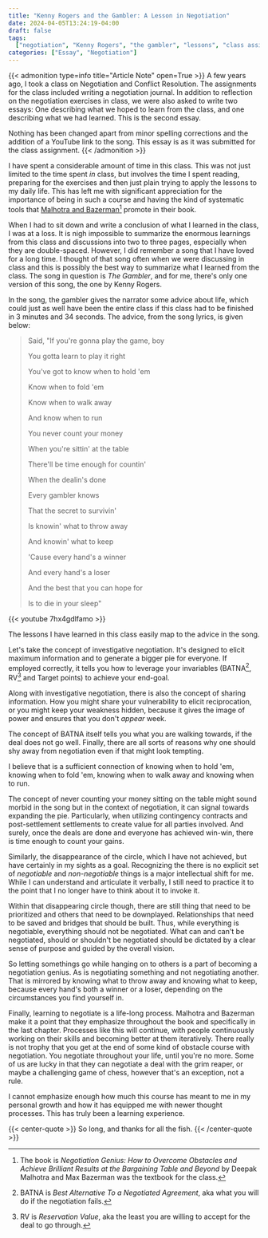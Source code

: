 ```yaml
---
title: "Kenny Rogers and the Gambler: A Lesson in Negotiation"
date: 2024-04-05T13:24:19-04:00
draft: false
tags:
  ["negotiation", "Kenny Rogers", "the gambler", "lessons", "class assignment"]
categories: ["Essay", "Negotiation"]
---
```


{{< admonition type=info title="Article Note" open=True >}}
A few years ago, I took a class on Negotiation and Conflict Resolution. The assignments for the class
included writing a negotiation journal. In addition to reflection on the negotiation exercises in class, we were also asked to write two essays: One describing what we hoped to learn from the class, and one describing what we had learned. This is the second essay.

Nothing has been changed apart from minor spelling corrections and the addition of a YouTube link to the song. This essay is as it was submitted for the class assignment.
{{< /admonition >}}

I have spent a considerable amount of time in this class. This was not just limited to the time spent _in_ class, but involves the time I spent reading, preparing for the exercises and then just plain trying to apply the lessons to my daily life. This has left me with significant appreciation for the importance of being in such a course and having the kind of systematic tools that [Malhotra and Bazerman](https://www.amazon.com/Negotiation-Genius-Obstacles-Brilliant-Bargaining/dp/0553384112)[^1] promote in their book.

When I had to sit down and write a conclusion of what I learned in the class, I was at a loss. It is nigh impossible to summarize the enormous learnings from this class and discussions into two to three pages, especially when they are double-spaced. However, I did remember a song that I have loved for a long time. I thought of that song often when we were discussing in class and this is possibly the best way to summarize what I learned from the class. The song in question is _The Gambler_, and for me, there's only one version of this song, the one by Kenny Rogers.

In the song, the gambler gives the narrator some advice about life, which could just as well have been the entire class if this class had to be finished in 3 minutes and 34 seconds. The advice, from the song lyrics, is given below:

<!-- vale Vale.Spelling = NO -->
<!-- vale alex.ProfanityLikely = NO -->

> Said, "If you're gonna play the game, boy
>
> You gotta learn to play it right
>
> You've got to know when to hold 'em
>
> Know when to fold 'em
>
> Know when to walk away
>
> And know when to run
>
> You never count your money
>
> When you're sittin' at the table
>
> There'll be time enough for countin'
>
> When the dealin's done
>
> Every gambler knows
>
> That the secret to survivin'
>
> Is knowin' what to throw away
>
> And knowin' what to keep
>
> 'Cause every hand's a winner
>
> And every hand's a loser
>
> And the best that you can hope for
>
> Is to die in your sleep"

<!-- vale Vale.Spelling = YES -->
<!-- vale alex.ProfanityLikely = YES -->

{{< youtube 7hx4gdlfamo >}}

The lessons I have learned in this class easily map to the advice in the song.

Let's take the concept of investigative negotiation. It's designed to elicit maximum information and to generate a bigger pie for everyone. If employed correctly, it tells you how to leverage your invariables (BATNA[^2], RV[^3] and Target points) to achieve your end-goal.

Along with investigative negotiation, there is also the concept of sharing information. How you might share your vulnerability to elicit reciprocation, or you might keep your weakness hidden, because it gives the image of power and ensures that you don't _appear_ week.

The concept of BATNA itself tells you what you are walking towards, if the deal does not go well. Finally, there are all sorts of reasons why one should shy away from negotiation even if that might look tempting.

I believe that is a sufficient connection of knowing when to hold 'em, knowing when to fold 'em, knowing when to walk away and knowing when to run.

The concept of never counting your money sitting on the table might sound morbid in the song but in the context of negotiation, it can signal towards expanding the pie. Particularly, when utilizing contingency contracts and post-settlement settlements to create value for all parties involved. And surely, once the deals are done and everyone has achieved win-win, there is time enough to count your gains.

Similarly, the disappearance of the circle, which I have not achieved, but have certainly in my sights as a goal. Recognizing the there is no explicit set of _negotiable_ and _non-negotiable_ things is a major intellectual shift for me. While I can understand and articulate it verbally, I still need to practice it to the point that I no longer have to think about it to invoke it.

Within that disappearing circle though, there are still thing that need to be prioritized and others that need to be downplayed. Relationships that need to be saved and bridges that should be built. Thus, while everything is negotiable, everything should not be negotiated. What can and can't be negotiated, should or shouldn't be negotiated should be dictated by a clear sense of purpose and guided by the overall vision.

<!-- vale alex.ProfanityLikely = NO -->

So letting somethings go while hanging on to others is a part of becoming a negotiation genius. As is negotiating something and not negotiating another. That is mirrored by knowing what to throw away and knowing what to keep, because every hand's both a winner or a loser, depending on the circumstances you find yourself in.

<!-- vale alex.ProfanityLikely = YES -->

Finally, learning to negotiate is a life-long process. Malhotra and Bazerman make it a point that they emphasize throughout the book and specifically in the last chapter. Processes like this will continue, with people continuously working on their skills and becoming better at them iteratively. There really is not trophy that you get at the end of some kind of obstacle course with negotiation. You negotiate throughout your life, until you're no more. Some of us are lucky in that they can negotiate a deal with the grim reaper, or maybe a challenging game of chess, however that's an exception, not a rule.

I cannot emphasize enough how much this course has meant to me in my personal growth and how it has equipped me with newer thought processes. This has truly been a learning experience.

{{< center-quote >}}
So long, and thanks for all the fish.
{{< /center-quote >}}

[^1]: The book is _Negotiation Genius: How to Overcome Obstacles and Achieve Brilliant Results at the Bargaining Table and Beyond_ by Deepak Malhotra and Max Bazerman was the textbook for the class.
[^2]: BATNA is _Best Alternative To a Negotiated Agreement_, aka what you will do if the negotiation fails.
[^3]: RV is _Reservation Value_, aka the least you are willing to accept for the deal to go through.
